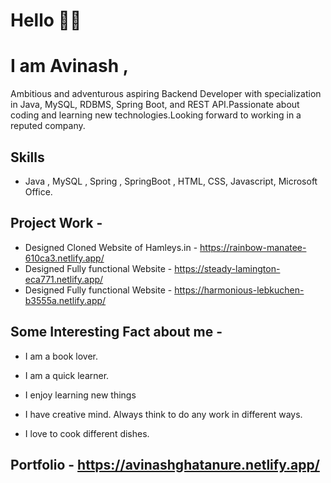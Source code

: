  # Hello 👋🏻
 #     I am  Avinash ,

 
 
 
 
 
Ambitious and adventurous aspiring Backend Developer with specialization in Java, MySQL, RDBMS, Spring Boot, and REST API.Passionate about coding and learning new technologies.Looking forward to working in a reputed company.

## Skills 

* Java , MySQL , Spring , SpringBoot , HTML, CSS, Javascript, Microsoft Office.

## Project Work -

*   Designed Cloned Website of Hamleys.in - https://rainbow-manatee-610ca3.netlify.app/                                                                                        
*   Designed Fully functional Website - https://steady-lamington-eca771.netlify.app/                                                                                                                 
*   Designed Fully functional Website - https://harmonious-lebkuchen-b3555a.netlify.app/

## Some Interesting Fact about me -

*   I am a book lover.

*   I am a quick learner.

*   I enjoy learning new things

*   I have creative mind. Always think to do any work in different ways.

*   I love to cook different dishes.

## Portfolio -  https://avinashghatanure.netlify.app/

